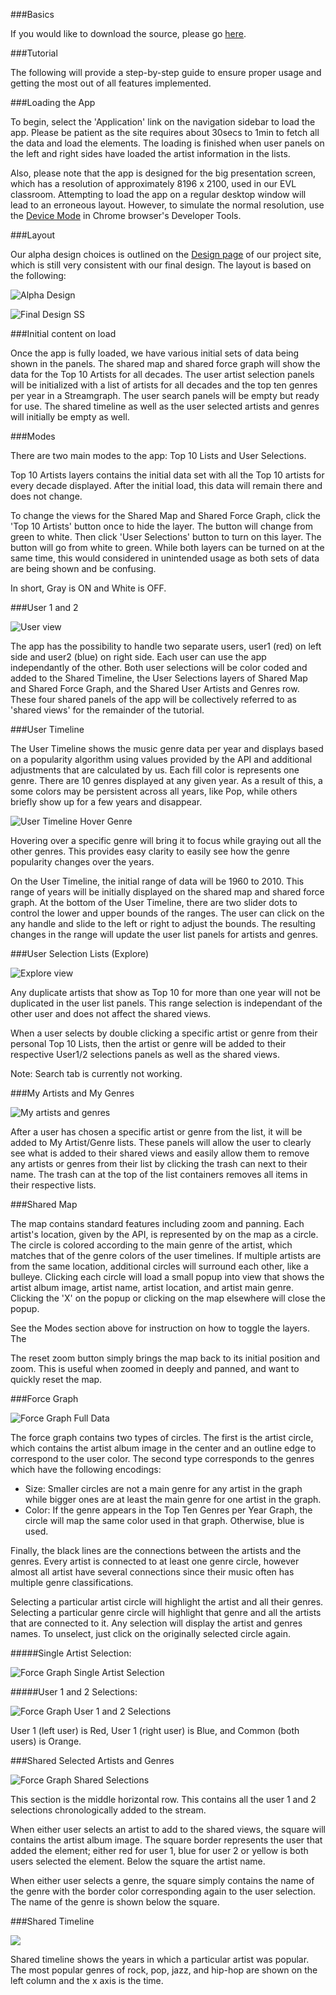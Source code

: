 ###Basics

If you would like to download the source, please go [here]().


###Tutorial

The following will provide a step-by-step guide to ensure proper usage and getting the most out of all features implemented. 

###Loading the App

To begin, select the 'Application' link on the navigation sidebar to load the app. Please be patient as the site requires about 30secs to 1min to fetch all the data and load the elements. The loading is finished when user panels on the left and right sides have loaded the artist information in the lists. 

Also, please note that the app is designed for the big presentation screen, which has a resolution of approximately 8196 x 2100, used in our EVL classroom. Attempting to load the app on a regular desktop window will lead to an erroneous layout. However, to simulate the normal resolution, use the [Device Mode](https://developers.google.com/web/tools/chrome-devtools/iterate/device-mode/) in Chrome browser's Developer Tools.

###Layout

Our alpha design choices is outlined on the [Design page](http://mvallu.github.io/CS-424-Project-3/design.html) of our project site, which is still very consistent with our final design. The layout is based on the following:

![Alpha Design](http://mvallu.github.io/CS-424-Project-3/design/areas-detailed.png)

![Final Design SS](full.png)

###Initial content on load

Once the app is fully loaded, we have various initial sets of data being shown in the panels. The shared map and shared force graph will show the data for the Top 10 Artists for all decades. The user artist selection panels will be initialized with a list of artists for all decades and the top ten genres per year in a Streamgraph. The user search panels will be empty but ready for use. The shared timeline as well as the user selected artists and genres will initially be empty as well.

###Modes

There are two main modes to the app: Top 10 Lists and User Selections.

Top 10 Artists layers contains the initial data set with all the Top 10 artists for every decade displayed. After the initial load, this data will remain there and does not change. 

To change the views for the Shared Map and Shared Force Graph, click the 'Top 10 Artists' button once to hide the layer. The button will change from green to white. Then click 'User Selections' button to turn on this layer. The button will go from white to green. While both layers can be turned on at the same time, this would considered in unintended usage as both sets of data are being shown and be confusing.

In short, Gray is ON and White is OFF.

###User 1 and 2

![User view](userviews.png)

The app has the possibility to handle two separate users, user1 (red) on left side and user2 (blue) on right side. Each user can use the app independantly of the other. Both user selections will be color coded and added to the Shared Timeline, the User Selections layers of Shared Map and Shared Force Graph, and the Shared User Artists and Genres row. These four shared panels of the app will be collectively referred to as 'shared views' for the remainder of the tutorial.

###User Timeline

The User Timeline shows the music genre data per year and displays based on a popularity algorithm using values provided by the API and additional adjustments that are calculated by us. Each fill color is represents one genre. There are 10 genres displayed at any given year. As a result of this, a some colors may be persistent across all years, like Pop, while others briefly show up for a few years and disappear. 

![User Timeline Hover Genre](stream_hover.PNG)

Hovering over a specific genre will bring it to focus while graying out all the other genres. This provides easy clarity to easily see how the genre popularity changes over the years.

On the User Timeline, the initial range of data will be 1960 to 2010. This range of years will be initially displayed on the shared map and shared force graph. At the bottom of the User Timeline, there are two slider dots to control the lower and upper bounds of the ranges. The user can click on the any handle and slide to the left or right to adjust the bounds. The resulting changes in the range will update the user list panels for artists and genres.

###User Selection Lists (Explore)

![Explore view](explore.png)

Any duplicate artists that show as Top 10 for more than one year will not be duplicated in the user list panels. This range selection is independant of the other user and does not affect the shared views.

When a user selects by double clicking a specific artist or genre from their personal Top 10 Lists, then the artist or genre will be added to their respective User1/2 selections panels as well as the shared views.

Note: Search tab is currently not working.

###My Artists and My Genres

![My artists and genres](myartistsgenres.png)

After a user has chosen a specific artist or genre from the list, it will be added to My Artist/Genre lists. These panels will allow the user to clearly see what is added to their shared views and easily allow them to remove any artists or genres from their list by clicking the trash can next to their name. The trash can at the top of the list containers removes all items in their respective lists.

###Shared Map

The map contains standard features including zoom and panning. Each artist's location, given by the API, is represented by on the map as a circle. The circle is colored according to the main genre of the artist, which matches that of the genre colors of the user timelines. If multiple artists are from the same location, additional circles will surround each other, like a bulleye. Clicking each circle will load a small popup into view that shows the artist album image, artist name, artist location, and artist main genre. Clicking the 'X' on the popup or clicking on the map elsewhere will close the popup. 

See the Modes section above for instruction on how to toggle the layers. The 

The reset zoom button simply brings the map back to its initial position and zoom. This is useful when zoomed in deeply and panned, and want to quickly reset the map.

###Force Graph

![Force Graph Full Data](forcegraph_top.PNG)

The force graph contains two types of circles. The first is the artist circle, which contains the artist album image in the center and an outline edge to correspond to the user color. The second type corresponds to the genres which have the following encodings:

- Size: Smaller circles are not a main genre for any artist in the graph while bigger ones are at least the main genre for one artist in the graph.
- Color: If the genre appears in the Top Ten Genres per Year Graph, the circle will map the same color used in that graph. Otherwise, blue is used. 

Finally, the black lines are the connections between the artists and the genres. Every artist is connected to at least one genre circle, however almost all artist have several connections since their music often has multiple genre classifications.

Selecting a particular artist circle will highlight the artist and all their genres. Selecting a particular genre circle will highlight that genre and all the artists that are connected to it. Any selection will display the artist and genres names. To unselect, just click on the originally selected circle again.

#####Single Artist Selection:

![Force Graph Single Artist Selection](forcegraph_selection.PNG)


#####User 1 and 2 Selections:

![Force Graph User 1 and 2 Selections](forcegraph_users.PNG)

User 1 (left user) is Red, User 1 (right user) is Blue, and Common (both users) is Orange.



###Shared Selected Artists and Genres

![Force Graph Shared Selections](Sharedusertimeline.png)

This section is the middle horizontal row. This contains all the user 1 and 2 selections chronologically added to the stream. 

When either user selects an artist to add to the shared views, the square will contains the artist album image. The square border represents the user that added the element; either red for user 1, blue for user 2 or yellow is both users selected the element. Below the square the artist name. 

When either user selects a genre, the square simply contains the name of the genre with the border color corresponding again to the user selection. The name of the genre is shown below the square.

###Shared Timeline

![](sharedtimeline.png)

Shared timeline shows the years in which a particular artist was popular. The most popular genres of rock, pop, jazz, and hip-hop are shown on the left column and the x axis is the time.

